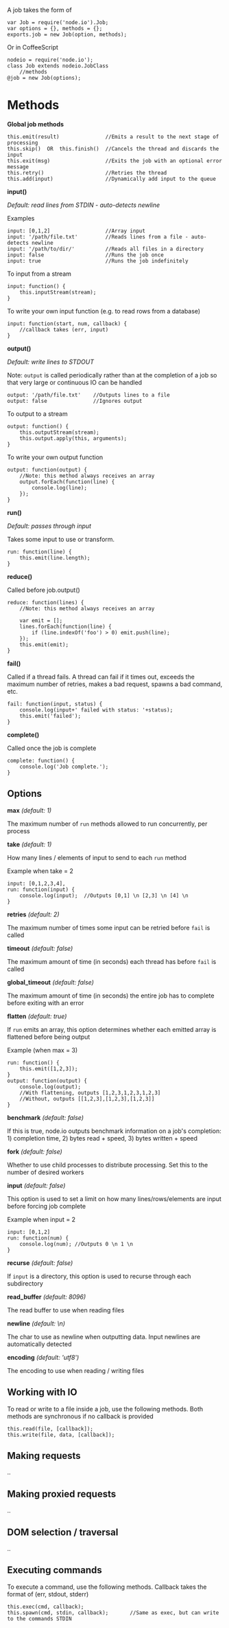A job takes the form of
    
    var Job = require('node.io').Job;
    var options = {}, methods = {};
    exports.job = new Job(option, methods);
    
Or in CoffeeScript

    nodeio = require('node.io');
    class Job extends nodeio.JobClass
        //methods
    @job = new Job(options);

# Methods

**Global job methods**

    this.emit(result)               //Emits a result to the next stage of processing
    this.skip()  OR  this.finish()  //Cancels the thread and discards the input
    this.exit(msg)                  //Exits the job with an optional error message
    this.retry()                    //Retries the thread
    this.add(input)                 //Dynamically add input to the queue

**input()**  

_Default: read lines from STDIN - auto-detects newline_ 

Examples

    input: [0,1,2]                  //Array input 
    input: '/path/file.txt'         //Reads lines from a file - auto-detects newline
    input: '/path/to/dir/'          //Reads all files in a directory
    input: false                    //Runs the job once
    input: true                     //Runs the job indefinitely
    
To input from a stream

    input: function() {
        this.inputStream(stream);
    }
    
To write your own input function (e.g. to read rows from a database)

    input: function(start, num, callback) {
        //callback takes (err, input)
    }

**output()**  

_Default: write lines to STDOUT_
    
Note: `output` is called periodically rather than at the completion of a job so that very large or continuous IO can be handled
    
    output: '/path/file.txt'    //Outputs lines to a file
    output: false               //Ignores output

To output to a stream

    output: function() {
        this.outputStream(stream);
        this.output.apply(this, arguments);
    }

To write your own output function

    output: function(output) {
        //Note: this method always receives an array
        output.forEach(function(line) {
            console.log(line);
        });
    }

**run()**  

_Default: passes through input_

Takes some input to use or transform.

    run: function(line) {
        this.emit(line.length);
    }

**reduce()**

Called before job.output()

    reduce: function(lines) {
        //Note: this method always receives an array
        
        var emit = [];
        lines.forEach(function(line) {
            if (line.indexOf('foo') > 0) emit.push(line);    
        });
        this.emit(emit);
    }

**fail()**

Called if a thread fails. A thread can fail if it times out, exceeds the maximum number of retries, makes a bad request, spawns a bad command, etc.

    fail: function(input, status) {
        console.log(input+' failed with status: '+status);
        this.emit('failed');
    }

**complete()**

Called once the job is complete

    complete: function() {
        console.log('Job complete.');
    }

## Options
    
**max** _(default: 1)_

The maximum number of `run` methods allowed to run concurrently, per process

**take** _(default: 1)_

How many lines / elements of input to send to each `run` method

Example when take = 2

    input: [0,1,2,3,4],
    run: function(input) {
        console.log(input);  //Outputs [0,1] \n [2,3] \n [4] \n
    } 

**retries** _(default: 2)_

The maximum number of times some input can be retried before `fail` is called

**timeout** _(default: false)_

The maximum amount of time (in seconds) each thread has before `fail` is called 

**global_timeout** _(default: false)_

The maximum amount of time (in seconds) the entire job has to complete before exiting with an error

**flatten** _(default: true)_

If `run` emits an array, this option determines whether each emitted array is flattened before being output

Example (when max = 3)

    run: function() {
        this.emit([1,2,3]);
    }
    output: function(output) {
        console.log(output);
        //With flattening, outputs [1,2,3,1,2,3,1,2,3] 
        //Without, outputs [[1,2,3],[1,2,3],[1,2,3]]
    }
    
**benchmark** _(default: false)_

If this is true, node.io outputs benchmark information on a job's completion: 1) completion time, 2) bytes read + speed, 3) bytes written + speed

**fork** _(default: false)_

Whether to use child processes to distribute processing. Set this to the number of desired workers

**input** _(default: false)_

This option is used to set a limit on how many lines/rows/elements are input before forcing job complete

Example when input = 2

    input: [0,1,2]
    run: function(num) {
        console.log(num); //Outputs 0 \n 1 \n
    }
    
**recurse** _(default: false)_

If `input` is a directory, this option is used to recurse through each subdirectory

**read_buffer** _(default: 8096)_

The read buffer to use when reading files

**newline** _(default: \n)_

The char to use as newline when outputting data. Input newlines are automatically detected

**encoding** _(default: 'utf8')_

The encoding to use when reading / writing files

## Working with IO

To read or write to a file inside a job, use the following methods. Both methods are synchronous if no callback is provided

    this.read(file, [callback]);
    this.write(file, data, [callback]); 
   
## Making requests

..

## Making proxied requests

..

## DOM selection / traversal

..
 
## Executing commands

To execute a command, use the following methods. Callback takes the format of (err, stdout, stderr)

    this.exec(cmd, callback);
    this.spawn(cmd, stdin, callback);       //Same as exec, but can write to the commands STDIN
    